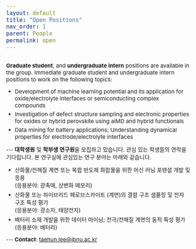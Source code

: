 ```yaml
---
layout: default
title: "Open Positions"
nav_order: 1
parent: People
permalink: open
---
```


<style>
span {
  font-size: 15px;
}

li{
  margin: 5px 0;
  font-size: 15px;

}

.spaced-para {
     margin-bottom: 0.2cm;
  }

</style>

<br>
<span>
<b>Graduate student</b>, and <b>undergraduate intern</b> positions are available in the group. Immediate graduate student and undergraduate intern positions to work on the following topics: 
</span>

<ul>
  <li>Development of machine learning potential and its application for oxide/electrolyte interfaces or semiconducting complex compounds</li>
  <li>Investigation of defect structure sampling and electronic properties for oxides or hybrid perovskite using aiMD and hybrid functionals</li>
  <li>Data mining for battery applications; Understanding dynamical properties for electrode/electrolyte interfaces</li>
</ul>
---

<span>
<b>대학생원</b> 및 <b>학부생 연구원</b>을 모집하고 있습니다. 관심 있는 학생들의 연락을 기다립니다. 본 연구실에 관심있는 연구 분야는 아래와 같습니다.
</span>

<ul>
  <li>산화물/전해질 계면 또는 복합 반도체 화합물을 위한 머신 러닝 포텐셜 개발 및 응용 <br> (응용분야: 광촉매, 상변화 메모리)</li>
  <li>산화물 또는 하이브리드 페로브스카이트 (계면)의 결함 구조 샘플링 및 전자 구조 특성 평가 <br> (응용분야: 광소자, 태양전지) </li>
  <li>배터리 소재 개발을 위한 데이터 마이닝; 전극/전해질 계면의 동적 특성 평가 <br> (응용분야: 배터리)</li>
</ul>
---

<span>
<b>Contact</b>: <a href="mailto:taehun.lee@jbnu.ac.kr">taehun.lee@jbnu.ac.kr</a>
</span>
<br><br><br>
